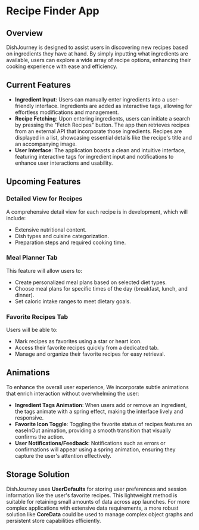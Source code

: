 # Recipe Finder App

## Overview
DishJourney is designed to assist users in discovering new recipes based on ingredients they have at hand. By simply inputting what ingredients are available, users can explore a wide array of recipe options, enhancing their cooking experience with ease and efficiency.

## Current Features
- **Ingredient Input**: Users can manually enter ingredients into a user-friendly interface. Ingredients are added as interactive tags, allowing for effortless modifications and management.
- **Recipe Fetching**: Upon entering ingredients, users can initiate a search by pressing the "Fetch Recipes" button. The app then retrieves recipes from an external API that incorporate those ingredients. Recipes are displayed in a list, showcasing essential details like the recipe's title and an accompanying image.
- **User Interface**: The application boasts a clean and intuitive interface, featuring interactive tags for ingredient input and notifications to enhance user interactions and usability.

## Upcoming Features
### Detailed View for Recipes
A comprehensive detail view for each recipe is in development, which will include:
- Extensive nutritional content.
- Dish types and cuisine categorization.
- Preparation steps and required cooking time.

### Meal Planner Tab
This feature will allow users to:
- Create personalized meal plans based on selected diet types.
- Choose meal plans for specific times of the day (breakfast, lunch, and dinner).
- Set caloric intake ranges to meet dietary goals.

### Favorite Recipes Tab
Users will be able to:
- Mark recipes as favorites using a star or heart icon.
- Access their favorite recipes quickly from a dedicated tab.
- Manage and organize their favorite recipes for easy retrieval.

## Animations
To enhance the overall user experience, We incorporate subtle animations that enrich interaction without overwhelming the user:
- **Ingredient Tags Animation**: When users add or remove an ingredient, the tags animate with a spring effect, making the interface lively and responsive.
- **Favorite Icon Toggle**: Toggling the favorite status of recipes features an easeInOut animation, providing a smooth transition that visually confirms the action.
- **User Notifications/Feedback**: Notifications such as errors or confirmations will appear using a spring animation, ensuring they capture the user's attention effectively.

## Storage Solution
DishJourney uses **UserDefaults** for storing user preferences and session information like the user's favorite recipes. This lightweight method is suitable for retaining small amounts of data across app launches. For more complex applications with extensive data requirements, a more robust solution like **CoreData** could be used to manage complex object graphs and persistent store capabilities efficiently.